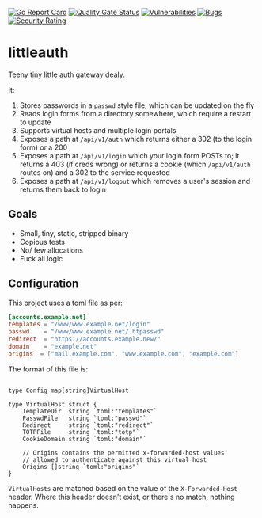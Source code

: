 [![Go Report Card](https://goreportcard.com/badge/github.com/jspc/littleauth)](https://goreportcard.com/report/github.com/jspc/littleauth)
[![Quality Gate Status](https://sonarcloud.io/api/project_badges/measure?project=jspc_littleauth&metric=alert_status)](https://sonarcloud.io/summary/new_code?id=jspc_littleauth)
[![Vulnerabilities](https://sonarcloud.io/api/project_badges/measure?project=jspc_littleauth&metric=vulnerabilities)](https://sonarcloud.io/summary/new_code?id=jspc_littleauth)
[![Bugs](https://sonarcloud.io/api/project_badges/measure?project=jspc_littleauth&metric=bugs)](https://sonarcloud.io/summary/new_code?id=jspc_littleauth)
[![Security Rating](https://sonarcloud.io/api/project_badges/measure?project=jspc_littleauth&metric=security_rating)](https://sonarcloud.io/summary/new_code?id=jspc_littleauth)

# littleauth

Teeny tiny little auth gateway dealy.

It:

1. Stores passwords in a `passwd` style file, which can be updated on the fly
1. Reads login forms from a directory somewhere, which require a restart to update
1. Supports virtual hosts and multiple login portals
1. Exposes a path at `/api/v1/auth` which returns either a 302 (to the login form) or a 200
1. Exposes a path at `/api/v1/login` which your login form POSTs to; it returns a 403 (if creds wrong) or returns a cookie (which `/api/v1/auth` routes on) and a 302 to the service requested
1. Exposes a path at `/api/v1/logout` which removes a user's session and returns them back to login

## Goals

* Small, tiny, static, stripped binary
* Copious tests
* No/ few allocations
* Fuck all logic

## Configuration

This project uses a toml file as per:

```toml
[accounts.example.net]
templates = "/www/www.example.net/login"
passwd    = "/www/www.example.net/.htpasswd"
redirect  = "https://accounts.example.new/"
domain    = "example.net"
origins  = ["mail.example.com", "www.example.com", "example.com"]
```

The format of this file is:

```golang

type Config map[string]VirtualHost

type VirtualHost struct {
    TemplateDir  string `toml:"templates"`
    PasswdFile   string `toml:"passwd"`
    Redirect     string `toml:"redirect"`
    TOTPFile     string `toml:"totp"`
    CookieDomain string `toml:"domain"`

    // Origins contains the permitted x-forwarded-host values
    // allowed to authenticate against this virtual host
    Origins []string `toml:"origins"`
}
```

`VirtualHosts` are matched based on the value of the `X-Forwarded-Host` header. Where this header doesn't exist, or there's no match, nothing happens.
